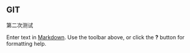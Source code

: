 ## GIT

第二次测试

Enter text in [Markdown](http://daringfireball.net/projects/markdown/). Use the toolbar above, or click the **?** button for formatting help.
